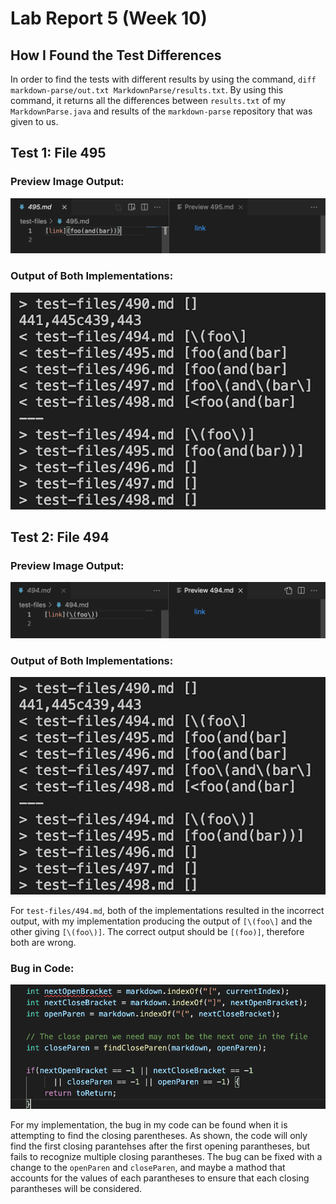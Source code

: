 # Lab Report 5 (Week 10)

## How I Found the Test Differences

In order to find the tests with different results by using the command, `diff markdown-parse/out.txt MarkdownParse/results.txt`.  By using this command, it returns all the differences between `results.txt` of my `MarkdownParse.java` and results of the `markdown-parse` repository that was given to us.

## Test 1: File 495

### Preview Image Output:
![File495](495.png)

### Output of Both Implementations:
![File494](494diff.png)






## Test 2: File 494

### Preview Image Output:
![File494](494.png)

### Output of Both Implementations:
![File494](494diff.png)

For `test-files/494.md`, both of the implementations resulted in the incorrect output, with my implementation producing the output of `[\(foo\]` and the other giving `[\(foo\)]`. The correct output should be `[(foo)]`, therefore both are wrong. 

### Bug in Code:
![File494](494bug.png)

For my implementation, the bug in my code can be found when it is attempting to find the closing parentheses. As shown, the code will only find the first closing parantehses after the first opening parantheses, but fails to recognize multiple closing parantheses. The bug can be fixed with a change to the `openParen` and `closeParen`, and maybe a mathod that accounts for the values of each parantheses to ensure that each closing parantheses will be considered. 

